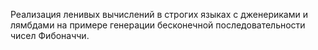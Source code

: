Реализация ленивых вычислений в строгих языках с дженериками и лямбдами на примере генерации бесконечной последовательности чисел Фибоначчи.
